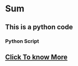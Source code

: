 # Sum
## This is a python code
### Python Script 
## [Click To know More](https://www.youtube.com/watch?v=sQ4xF-4IysM)

